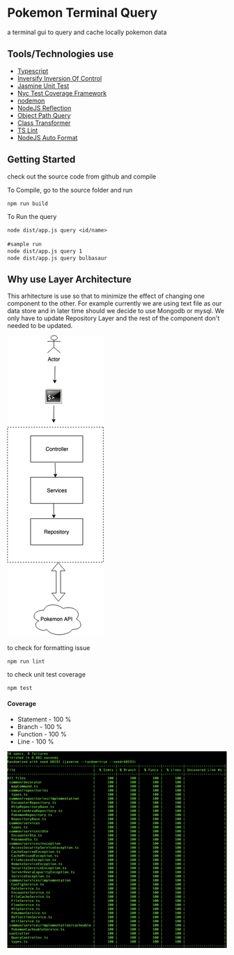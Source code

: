 # Pokemon Terminal Query
a terminal gui to query and cache locally pokemon data

## Tools/Technologies use
* [Typescript](https://www.typescriptlang.org/ "link title")
* [Inversify Inversion Of Control](http://inversify.io/ "link title")
* [Jasmine Unit Test](https://jasmine.github.io/ "link title")
* [Nyc Test Coverage Framework](https://github.com/istanbuljs/nyc "link title")
* [nodemon](https://nodemon.io/ "link title")
* [NodeJS Reflection](https://developer.mozilla.org/en-US/docs/Web/JavaScript/Reference/Global_Objects/Reflect "link title")
* [Object Path Query](https://www.npmjs.com/package/object-path "link title")
* [Class Transformer](https://www.npmjs.com/package/class-transformer "link title")
* [TS Lint](https://www.npmjs.com/package/tslint "link title")
* [NodeJS Auto Format](https://www.npmjs.com/package/prettier "link title")

## Getting Started
check out the source code from github and compile

To Compile, go to the source folder and run
```
npm run build
```

To Run the query
```
node dist/app.js query <id/name>

#sample run
node dist/app.js query 1
node dist/app.js query bulbasaur
```

## Why use Layer Architecture
This arhitecture is use so that to minimize the effect of changing one component to the other. For example currently we are using text file as our data store and in later time should we decide to use Mongodb or mysql. We only have to update Repository Layer and the rest of the component don't needed to be updated.

![Architecture](assets/architecture.png)

to check for formatting issue
```
npm run lint
```

to check unit test coverage
```
npm test
```

#### Coverage
* Statement - 100 %
* Branch - 100 %
* Function - 100 %
* Line - 100 %

![Test Coverage](assets/test-coverage.png)